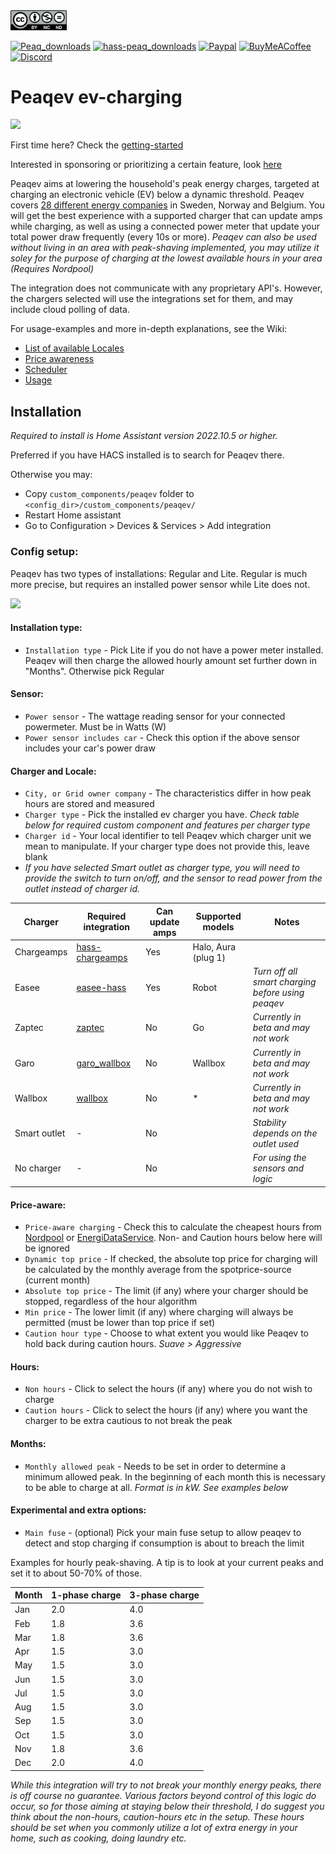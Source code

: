 <img src="https://raw.githubusercontent.com/creativecommons/cc-assets/main/license_badges/big/by_nc_nd.svg" width="90">

[![Peaq_downloads](https://img.shields.io/github/downloads/elden1337/hass-peaq/total)](https://github.com/elden1337/hass-peaq) 
[![hass-peaq_downloads](https://img.shields.io/github/downloads/elden1337/hass-peaq/latest/total)](https://github.com/elden1337/hass-peaq)
[![Paypal](https://img.shields.io/badge/Sponsor-PayPal-orange.svg)](https://www.paypal.com/donate/?hosted_button_id=GLGW8QAAQC2FG)
[![BuyMeACoffee](https://img.shields.io/badge/Sponsor-BuyMeACoffee-orange.svg)](https://buymeacoffee.com/elden)
[![Discord](https://img.shields.io/badge/Join-Discord-green.svg)](https://discord.gg/kgZzdsf4XA)

# Peaqev ev-charging 


<img src="https://raw.githubusercontent.com/elden1337/hass-peaq/main/assets/icon.png" width="125">

First time here? Check the [getting-started](https://github.com/elden1337/hass-peaq/wiki/Getting-started)

Interested in sponsoring or prioritizing a certain feature, look [here](https://github.com/elden1337/hass-peaq/wiki/Sponsorship-and-prioritized-development)

Peaqev aims at lowering the household's peak energy charges, targeted at charging an electronic vehicle (EV) below a dynamic threshold. 
Peaqev covers [28 different energy companies](https://github.com/elden1337/hass-peaq/wiki/Locale) in Sweden, Norway and Belgium.
You will get the best experience with a supported charger that can update amps while charging, as well as using a connected power meter that update your total power draw frequently (every 10s or more).
_Peaqev can also be used without living in an area with peak-shaving implemented, you may utilize it soley for the purpose of charging at the lowest available hours in your area (Requires Nordpool)_

The integration does not communicate with any proprietary API's. However, the chargers selected will use the integrations set for them, and may include cloud polling of data.

For usage-examples and more in-depth explanations, see the Wiki:
* [List of available Locales](https://github.com/elden1337/hass-peaq/wiki/Locale)
* [Price awareness](https://github.com/elden1337/hass-peaq/wiki/Price-awareness)
* [Scheduler](https://github.com/elden1337/hass-peaq/wiki/Scheduler)
* [Usage](https://github.com/elden1337/hass-peaq/wiki/Usage)

## Installation
*Required to install is Home Assistant version 2022.10.5 or higher.*

Preferred if you have HACS installed is to search for Peaqev there.

Otherwise you may:
- Copy `custom_components/peaqev` folder to `<config_dir>/custom_components/peaqev/`
- Restart Home assistant
- Go to Configuration > Devices & Services > Add integration

### Config setup:

Peaqev has two types of installations: Regular and Lite. Regular is much more precise, but requires an installed power sensor while Lite does not.


[![](https://mermaid.ink/img/pako:eNpVkEFrwzAMhf-K0cmDht1zGIwkbQYpjGa3eQcRq4lZEgfFZpSm_32u0wzmk_S9ZyG9KzRWE6TQMk6dqE5qFOG9ftYO2X2JJHkRmfy4TPS0KtkdLZVxtIhcZh1yS_xc2Qb7_5YTtb5HXkQhaxpnyw-1iDPztcljs5fvbBpK8Ad5G7KPykGW1vP8YIfIShl3mwi_N6GMwps8mrkJSLkVww4G4gGNDgde70yB62ggBWkoNZ3R906BGm_B6ieNjgptnGVIz9jPtAP0ztaXsYHUsafNlBsMeQ1_LoqfjmuSMdDbLwiTaMQ?type=png)](https://mermaid-js.github.io/mermaid-live-editor/edit#pako:eNpVkEFrwzAMhf-K0cmDht1zGIwkbQYpjGa3eQcRq4lZEgfFZpSm_32u0wzmk_S9ZyG9KzRWE6TQMk6dqE5qFOG9ftYO2X2JJHkRmfy4TPS0KtkdLZVxtIhcZh1yS_xc2Qb7_5YTtb5HXkQhaxpnyw-1iDPztcljs5fvbBpK8Ad5G7KPykGW1vP8YIfIShl3mwi_N6GMwps8mrkJSLkVww4G4gGNDgde70yB62ggBWkoNZ3R906BGm_B6ieNjgptnGVIz9jPtAP0ztaXsYHUsafNlBsMeQ1_LoqfjmuSMdDbLwiTaMQ)

#### Installation type:
- `Installation type` - Pick Lite if you do not have a power meter installed. Peaqev will then charge the allowed hourly amount set further down in "Months". Otherwise pick Regular

#### Sensor:
- `Power sensor` - The wattage reading sensor for your connected powermeter. Must be in Watts (W)
- `Power sensor includes car` - Check this option if the above sensor includes your car's power draw

#### Charger and Locale:
- `City, or Grid owner company` - The characteristics differ in how peak hours are stored and measured
- `Charger type` - Pick the installed ev charger you have. _Check table below for required custom component and features per charger type_
- `Charger id` - Your local identifier to tell Peaqev which charger unit we mean to manipulate. If your charger type does not provide this, leave blank
- *If you have selected Smart outlet as charger type, you will need to provide the switch to turn on/off, and the sensor to read power from the outlet instead of charger id.*

Charger | Required integration                                        | Can update amps | Supported models | Notes
--- |-------------------------------------------------------------| --- | --- | ---
Chargeamps| [hass-chargeamps](https://github.com/kirei/hass-chargeamps) | Yes | Halo, Aura (plug 1) |
Easee| [easee-hass](https://github.com/fondberg/easee_hass/)       | Yes | Robot | _Turn off all smart charging before using peaqev_
Zaptec| [zaptec](https://github.com/custom-components/zaptec)       | No | Go | _Currently in beta and may not work_
Garo|[garo_wallbox](https://github.com/sockless-coding/garo_wallbox/)       | No | Wallbox | _Currently in beta and may not work_
Wallbox|[wallbox](https://www.home-assistant.io/integrations/wallbox/)       | No | * | _Currently in beta and may not work_
Smart outlet| -                                                           | No | | _Stability depends on the outlet used_
No charger| - | No | | _For using the sensors and logic_


#### Price-aware:
- `Price-aware charging` - Check this to calculate the cheapest hours from [Nordpool](https://github.com/custom-components/nordpool) or [EnergiDataService](https://github.com/MTrab/energidataservice). Non- and Caution hours below here will be ignored
- `Dynamic top price` - If checked, the absolute top price for charging will be calculated by the monthly average from the spotprice-source (current month)
- `Absolute top price` - The limit (if any) where your charger should be stopped, regardless of the hour algorithm
- `Min price` - The lower limit (if any) where charging will always be permitted (must be lower than top price if set)
- `Caution hour type` - Choose to what extent you would like Peaqev to hold back during caution hours. *Suave > Aggressive* 

#### Hours:
- `Non hours` - Click to select the hours (if any) where you do not wish to charge
- `Caution hours` - Click to select the hours (if any) where you want the charger to be extra cautious to not break the peak

#### Months:
- `Monthly allowed peak` - Needs to be set in order to determine a minimum allowed peak. In the beginning of each month this is necessary to be able to charge at all. *Format is in kW. See examples below*

#### Experimental and extra options:
- `Main fuse` - (optional) Pick your main fuse setup to allow peaqev to detect and stop charging if consumption is about to breach the limit

Examples for hourly peak-shaving. A tip is to look at your current peaks and set it to about 50-70% of those.

Month | 1-phase charge | 3-phase charge
--- | --- | ---
Jan| 2.0 | 4.0
Feb| 1.8 | 3.6
Mar| 1.8 | 3.6
Apr| 1.5 | 3.0
May| 1.5 | 3.0
Jun| 1.5 | 3.0
Jul| 1.5 | 3.0
Aug| 1.5 | 3.0
Sep| 1.5 | 3.0
Oct| 1.5 | 3.0
Nov| 1.8 | 3.6
Dec| 2.0 | 4.0


*While this integration will try to not break your monthly energy peaks, there is off course no guarantee. Various factors beyond control of this logic do occur, so for those aiming at staying below their threshold, I do suggest you think about the non-hours, caution-hours etc in the setup. These hours should be set when you commonly utilize a lot of extra energy in your home, such as cooking, doing laundry etc.*

